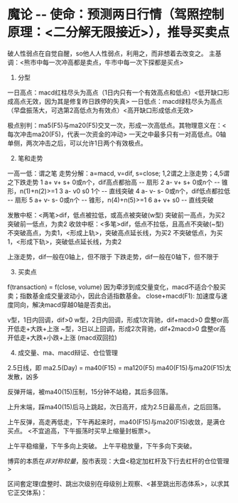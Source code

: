 
# 魔论 -- 使命：预测两日行情（驾照控制原理：<二分解无限接近>），推导买卖点

破人性弱点在自觉自醒，so他人人性弱点，利用之，而非想着去改变之。
主基调：<熊市中每一次冲高都是卖点，牛市中每一次下探都是买点>

1. 分型

一日高点：macd红柱尽头为高点（1日内只有一个有效高点和低点）<低开缺口形成高点无效，因为其是修复昨日跌停的失真>
一日低点：macd绿柱尽头为高点（早盘振荡大，可选第2高低点为有效点）<高开缺口形成低点无效>

极点别判：ma5(F5)与ma20(F5)交叉一次，形成一次高低点。其物理意义在：<每次冲击ma20(F5)，代表一次资金的冲动>
          一天之中最多只有一对高低点。0轴单侧，两次冲击之后，可以允许1日两个有效极点。

2. 笔和走势

一高一低：谓之笔
走势分解：a=macd, v=dif, s=close; 1,2谓之上涨走势；4,5谓之下跌走势
  1 a+ v+ s+  0或n个，dif高点都抬高         -- 扇形
  2 a- v+ s+  0或n个                        -- 锥形，n(1)+n(2)>=1
  3 a- v0 s0     1个                        -- 直线突破
  4 a- v- s-  0或n个，dif低点都拉低         -- 扇形
  5 a+ v- s-  0或n个                        -- 锥形，n(4)+n(5)>=1
  6 a+ v+ s0                                -- 直线突破

发散中枢：<两笔>dif，低点被拉低，或高点被突破(w型)
          突破前一高点，为买2
          突破前一低点，为卖2
收敛中枢：<多笔>dif，低点不拉低，且高点不突破(~型)
          不突破高点，为卖1，<形成上轨>，突破高点延长线，为买2
          不突破低点，为买1，<形成下轨>，突破低点延长线，为卖2

上涨走势，dif一般在0轴上，但不限于
下跌走势，dif一般在0轴下，但不限于

3. 买卖点

f(transaction) = f(close, volume)
因为牵涉到成交量变化，macd不适合个股买卖；指数基金成交量波动小，因此合适指数基金。
close+macd(F1): 加速度与速度同向，解决macd穿越0轴是否卖出。

v型，1日内回调，dif>0
w型，2日内回调，形成1次背驰，dif+macd>0       盘整or高开低走+大跌+上涨
~型，3日以上回调，形成2次背驰，dif+2macd>0    盘整or高开低走+大跌+小跌+上涨 (macd双回拉)

4. 成交量、ma、macd辩证、仓位管理

2.5日线，即 ma2.5(Day) = ma40(F15) = ma120(F5)
ma40(F15)与ma20(F15)太发散，凶多

反弹开端，被ma40(15)压制，15分钟不站稳，其后多回落。

上升末端，踩ma40(15)后马上跳起，次日高开，成为2.5日最高点，之后回落。

上午反弹，高走再低走，下午再起来时，ma40(F15)与ma20(F15)收敛，是满仓买点。
<不宜追高，下午振荡时买早上缩量封板票>。

上午平稳缩量，下午多向上突破。
上午平稳放量，下午多向下突破。

博弈的本质在*非对称较量*，股市表现：大盘<稳定加杠杆及下行去杠杆的仓位管理>

区间套定理(盘整时、跳出次级别在母级别上观察、<甚至跳出形态体系>，以求其它正交体系)：
